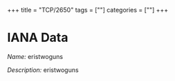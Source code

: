 +++
title = "TCP/2650"
tags = [""]
categories = [""]
+++

# IANA Data

_Name:_ eristwoguns

_Description:_ eristwoguns

